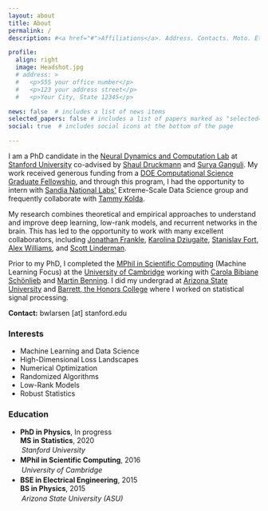 ```yaml
---
layout: about
title: About
permalink: /
description: #<a href="#">Affiliations</a>. Address. Contacts. Moto. Etc.

profile:
  align: right
  image: Headshot.jpg
  # address: >
  #   <p>555 your office number</p>
  #   <p>123 your address street</p>
  #   <p>Your City, State 12345</p>

news: false  # includes a list of news items
selected_papers: false # includes a list of papers marked as "selected={true}"
social: true  # includes social icons at the bottom of the page

---
```


I am a PhD candidate in the [Neural Dynamics and Computation Lab](https://ganguli-gang.stanford.edu/index.html) at [Stanford University](https://www.stanford.edu/) co-advised by [Shaul Druckmann](https://www.druckmannlab.com/) and [Surya Ganguli](https://ganguli-gang.stanford.edu/surya.html). My work received generous funding from a [DOE Computational Science Graduate Fellowship](https://www.krellinst.org/csgf/alumni/profile?n=larsen2016), and through this program, I had the opportunity to intern with [Sandia National Labs'](https://www.sandia.gov/) Extreme-Scale Data Science group and frequently collaborate with [Tammy Kolda](https://www.mathsci.ai/).

My research combines theoretical and empirical approaches to understand and improve deep learning, low-rank models, and recurrent networks in the brain.
This has led to the opportunity to work with many excellent collaborators, including [Jonathan Frankle](http://www.jfrankle.com/), [Karolina Dziugaite](https://gkdz.org/), [Stanislav Fort](https://stanislavfort.github.io/), [Alex Williams](http://alexhwilliams.info/), and [Scott Linderman](https://web.stanford.edu/~swl1/).

Prior to my PhD, I completed the [MPhil in Scientific Computing](https://www.csc.cam.ac.uk/academic/MPhilSciComp) (Machine Learning Focus) at the [University of Cambridge](https://www.cam.ac.uk/) working with [Carola Bibiane Schönlieb](http://www.damtp.cam.ac.uk/user/cbs31/Home.html) and [Martin Benning](https://www.qmul.ac.uk/maths/profiles/benningmartin.html). I did my undergrad at [Arizona State University](https://www.asu.edu/) and [Barrett, the Honors College](https://barretthonors.asu.edu/) where I worked on statistical signal processing.

<!-- Put your address / P.O. box / other info right below your picture. You can also disable any these elements by editing `profile` property of the YAML header of your `_pages/about.md`. Edit `_bibliography/papers.bib` and Jekyll will render your [publications page](/al-folio/publications/) automatically. -->

<!-- Link to your social media connections, too. This theme is set up to use [Font Awesome icons](http://fortawesome.github.io/Font-Awesome/) and [Academicons](https://jpswalsh.github.io/academicons/), like the ones below. Add your Facebook, Twitter, LinkedIn, Google Scholar, or just disable all of them. -->

**Contact:** bwlarsen [at] stanford.edu

<style>
.course {
margin: 0;
padding: 0;
}

.institution {
margin: 0;
padding: 0.2em;
font-style: italic;
}
</style>

<div class="row">    
      <div class="col-sm-5">
        <h3>Interests</h3>
        <ul class="ul-interests">  
          <li>Machine Learning and Data Science</li> 
          <li>High-Dimensional Loss Landscapes</li>
          <li>Numerical Optimization</li> 
          <li>Randomized Algorithms</li> 
          <li>Low-Rank Models</li>        
          <li>Robust Statistics</li>   
        </ul>
      </div>     
      <div class="col-sm-7">
        <h3>Education</h3>
        <ul class="ul-edu fa-ul">
          <li>
            <i class="fa-li fa fa-graduation-cap"></i>
            <div class="description">
              <p class="course"> <b>PhD in Physics</b>, In progress  </p>
              <p class="course"> <b>MS in Statistics</b>, 2020 </p>
              <p class="institution">Stanford University</p>
            </div>
          </li>
          <li>
            <i class="fa-li fa fa-graduation-cap"></i>
            <div class="description">
              <p class="course"><b>MPhil in Scientific Computing</b>, 2016</p>
              <p class="institution">University of Cambridge</p>
            </div>
          </li>
          <li>
            <i class="fa-li fa fa-graduation-cap"></i>
            <div class="description">
              <p class="course"><b>BSE in Electrical Engineering</b>, 2015</p>
              <p class="course"><b>BS in Physics</b>, 2015</p>
              <p class="institution">Arizona State University (ASU)</p>
            </div>
          </li>     
        </ul>
      </div>
    </div>